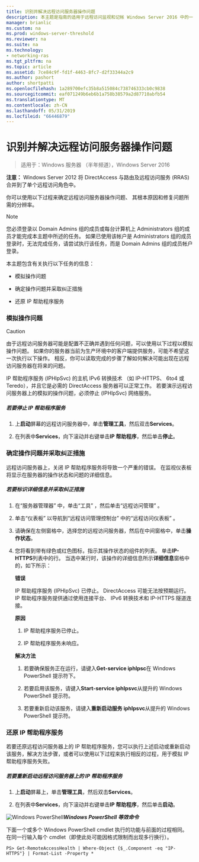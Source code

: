 ```yaml
---
title: 识别并解决远程访问服务器操作问题
description: 本主题是指南的适用于远程访问监视和记帐 Windows Server 2016 中的一部分。
manager: brianlic
ms.custom: na
ms.prod: windows-server-threshold
ms.reviewer: na
ms.suite: na
ms.technology:
- networking-ras
ms.tgt_pltfrm: na
ms.topic: article
ms.assetid: 7ce84c9f-fd1f-4463-8fc7-d2f33344a2c9
ms.author: pashort
author: shortpatti
ms.openlocfilehash: 1a289700efc35b8a515084c738746333cb0c9838
ms.sourcegitcommit: eaf071249b6eb6b1a758b38579a2d87710abfb54
ms.translationtype: MT
ms.contentlocale: zh-CN
ms.lasthandoff: 05/31/2019
ms.locfileid: "66446879"
---
```

# <a name="identify-and-resolve-remote-access-server-operations-problems"></a>识别并解决远程访问服务器操作问题

>适用于：Windows 服务器 （半年频道），Windows Server 2016

**注意：** Windows Server 2012 将 DirectAccess 与路由及远程访问服务 (RRAS) 合并到了单个远程访问角色中。  
  
你可以使用以下过程来确定远程访问服务器操作问题、 其根本原因和修复问题所需的分辨率。  
  
> [!NOTE]  
> 您必须登录以 Domain Admins 组的成员或每台计算机上 Administrators 组的成员才能完成本主题中所述的任务。 如果已使用该帐户是 Administrators 组的成员登录时，无法完成任务，请尝试执行该任务，而是 Domain Admins 组的成员帐户登录。  
  
本主题包含有关执行以下任务的信息：  
  
- 模拟操作问题  
  
- 确定操作问题并采取纠正措施  
  
- 还原 IP 帮助程序服务  
  
### <a name="BKMK_Simulate"></a>模拟操作问题  
  
> [!CAUTION]  
> 由于远程访问服务器可能是配置不正确并遇到任何问题，可以使用以下过程以模拟操作问题。 如果你的服务器当前为生产环境中的客户端提供服务，可能不希望这一次执行以下操作。 相反，你可以读取完成的步骤了解如何解决可能出现在远程访问服务器在将来的问题。  
  
IP 帮助程序服务 (IPHlpSvc) 的主机 IPv6 转换技术 （如 IP-HTTPS、 6to4 或 Teredo），并且它是必需的 DirectAccess 服务器可以正常工作。 若要演示远程访问服务器上的模拟的操作问题，必须停止 (IPHlpSvc) 网络服务。  
  
##### <a name="to-stop-the-ip-helper-service"></a>若要停止 IP 帮助程序服务  
  
1.  上**启动**屏幕的远程访问服务器中，单击**管理工具**，然后双击**Services**。  
  
2.  在列表中**Services**，向下滚动并右键单击**IP 帮助程序**，然后单击**停止**。  
  
### <a name="BKMK_Identify"></a>确定操作问题并采取纠正措施  
远程访问服务器上，关闭 IP 帮助程序服务将导致一个严重的错误。 在监视仪表板将显示在服务器的操作状态和问题的详细信息。  
  
##### <a name="to-identify-the-details-and-take-corrective-action"></a>若要标识详细信息并采取纠正措施  
  
1.  在“服务器管理器”  中，单击“工具”  ，然后单击“远程访问管理”  。  
  
2.  单击“仪表板”  以导航到“远程访问管理控制台”  中的“远程访问仪表板”  。  
  
3.  请确保在左侧窗格中，选择您的远程访问服务器，然后在中间窗格中，单击**操作状态**。  
  
4.  您将看到带有绿色或红色图标，指示其操作状态的组件的列表。 单击**IP-HTTPS**列表中的行。 当选中某行时，该操作的详细信息所示**详细信息**窗格中的，如下所示：  
  
    **错误**  
  
    IP 帮助程序服务 (IPHlpSvc) 已停止。 DirectAccess 可能无法按预期运行。 IP 帮助程序服务提供通过使用连接平台、 IPv6 转换技术和 IP-HTTPS 隧道连接。  
  
    **原因**  
  
    1.  IP 帮助程序服务已停止。  
  
    2.  IP 帮助程序服务未响应。  
  
    **解决方法**  
  
    1.  若要确保服务正在运行，请键入**Get-service iphlpsc**在 Windows PowerShell 提示符下。  
  
    2.  若要启用该服务，请键入**Start-service iphlpsvc**从提升的 Windows PowerShell 提示符。  
  
    3.  若要重新启动该服务，请键入**重新启动服务 iphlpsvc**从提升的 Windows PowerShell 提示符。  
  
### <a name="BKMK_Restart"></a>还原 IP 帮助程序服务  
若要还原远程访问服务器上的 IP 帮助程序服务，您可以执行上述启动或重新启动该服务，解决方法步骤，或者可以使用以下过程来执行相反的过程，用于模拟 IP 帮助程序服务失败。  
  
##### <a name="to-restart-the-ip-helper-service-on-the-remote-access-server"></a>若要重新启动远程访问服务器上的 IP 帮助程序服务  
  
1.  上**启动**屏幕上，单击**管理工具**，然后双击**Services**。  
  
2.  在列表中**Services**，向下滚动并右键单击**IP 帮助程序**，然后单击**启动**。  
  
![Windows PowerShell](../../../media/Identify-and-resolve-Remote-Access-server-operations-problems/PowerShellLogoSmall.gif)***<em>Windows PowerShell 等效命令</em>***  
  
下面一个或多个 Windows PowerShell cmdlet 执行的功能与前面的过程相同。 在同一行输入每个 cmdlet（即使此处可能因格式限制而出现多行换行）。  
  
```  
PS> Get-RemoteAccessHealth | Where-Object {$_.Component -eq "IP-HTTPS"} | Format-List -Property *  
```  
  


